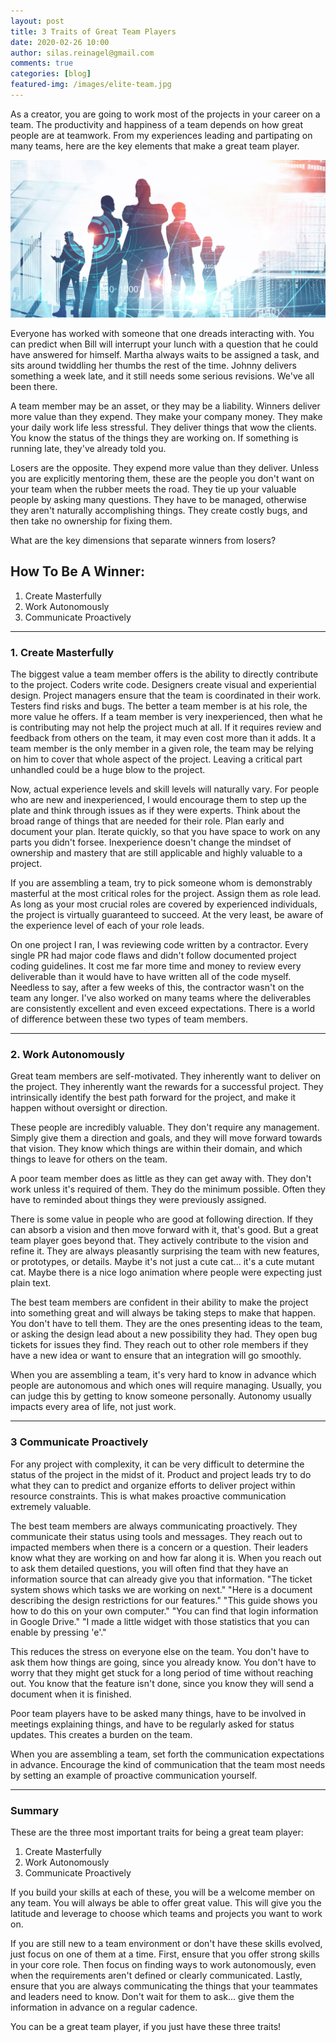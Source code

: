 ```yaml
---
layout: post
title: 3 Traits of Great Team Players
date: 2020-02-26 10:00
author: silas.reinagel@gmail.com
comments: true
categories: [blog]
featured-img: /images/elite-team.jpg
---
```


As a creator, you are going to work most of the projects in your career on a team. The productivity and happiness of a team depends on how great people are at teamwork. From my experiences leading and partipating on many teams, here are the key elements that make a great team player.

<img src="/images/elite-team.jpg" alt="Elite business team." />

Everyone has worked with someone that one dreads interacting with. You can predict when Bill will interrupt your lunch with a question that he could have answered for himself. Martha always waits to be assigned a task, and sits around twiddling her thumbs the rest of the time. Johnny delivers something a week late, and it still needs some serious revisions. We've all been there. 

A team member may be an asset, or they may be a liability. Winners deliver more value than they expend. They make your company money. They make your daily work life less stressful. They deliver things that wow the clients. You know the status of the things they are working on. If something is running late, they've already told you. 

Losers are the opposite. They expend more value than they deliver. Unless you are explicitly mentoring them, these are the people you don't want on your team when the rubber meets the road. They tie up your valuable people by asking many questions. They have to be managed, otherwise they aren't naturally accomplishing things. They create costly bugs, and then take no ownership for fixing them. 

What are the key dimensions that separate winners from losers?

## How To Be A Winner:
1. Create Masterfully
2. Work Autonomously
3. Communicate Proactively 

----

### 1. Create Masterfully

The biggest value a team member offers is the ability to directly contribute to the project. Coders write code. Designers create visual and experiential design. Project managers ensure that the team is coordinated in their work. Testers find risks and bugs. The better a team member is at his role, the more value he offers. If a team member is very inexperienced, then what he is contributing may not help the project much at all. If it requires review and feedback from others on the team, it may even cost more than it adds. It a team member is the only member in a given role, the team may be relying on him to cover that whole aspect of the project. Leaving a critical part unhandled could be a huge blow to the project.

Now, actual experience levels and skill levels will naturally vary. For people who are new and inexperienced, I would encourage them to step up the plate and think through issues as if they were experts. Think about the broad range of things that are needed for their role. Plan early and document your plan. Iterate quickly, so that you have space to work on any parts you didn't forsee. Inexperience doesn't change the mindset of ownership and mastery that are still applicable and highly valuable to a project. 

If you are assembling a team, try to pick someone whom is demonstrably masterful at the most critical roles for the project. Assign them as role lead. As long as your most crucial roles are covered by experienced individuals, the project is virtually guaranteed to succeed. At the very least, be aware of the experience level of each of your role leads. 

On one project I ran, I was reviewing code written by a contractor. Every single PR had major code flaws and didn't follow documented project coding guidelines. It cost me far more time and money to review every deliverable than it would have to have written all of the code myself. Needless to say, after a few weeks of this, the contractor wasn't on the team any longer. I've also worked on many teams where the deliverables are consistently excellent and even exceed expectations. There is a world of difference between these two types of team members. 

----

### 2. Work Autonomously

Great team members are self-motivated. They inherently want to deliver on the project. They inherently want the rewards for a successful project. They intrinsically identify the best path forward for the project, and make it happen without oversight or direction. 

These people are incredibly valuable. They don't require any management. Simply give them a direction and goals, and they will move forward towards that vision. They know which things are within their domain, and which things to leave for others on the team. 

A poor team member does as little as they can get away with. They don't work unless it's required of them. They do the minimum possible. Often they have to reminded about things they were previously assigned. 

There is some value in people who are good at following direction. If they can absorb a vision and then move forward with it, that's good. But a great team player goes beyond that. They actively contribute to the vision and refine it. They are always pleasantly surprising the team with new features, or prototypes, or details. Maybe it's not just a cute cat... it's a cute mutant cat. Maybe there is a nice logo animation where people were expecting just plain text. 

The best team members are confident in their ability to make the project into something great and will always be taking steps to make that happen. You don't have to tell them. They are the ones presenting ideas to the team, or asking the design lead about a new possibility they had. They open bug tickets for issues they find. They reach out to other role members if they have a new idea or want to ensure that an integration will go smoothly. 

When you are assembling a team, it's very hard to know in advance which people are autonomous and which ones will require managing. Usually, you can judge this by getting to know someone personally. Autonomy usually impacts every area of life, not just work. 

----

### 3 Communicate Proactively

For any project with complexity, it can be very difficult to determine the status of the project in the midst of it. Product and project leads try to do what they can to predict and organize efforts to deliver project within resource constraints. This is what makes proactive communication extremely valuable.

The best team members are always communicating proactively. They communicate their status using tools and messages. They reach out to impacted members when there is a concern or a question. Their leaders know what they are working on and how far along it is. When you reach out to ask them detailed questions, you will often find that they have an information source that can already give you that information. "The ticket system shows which tasks we are working on next." "Here is a document describing the design restrictions for our features." "This guide shows you how to do this on your own computer." "You can find that login information in Google Drive." "I made a little widget with those statistics that you can enable by pressing 'e'." 

This reduces the stress on everyone else on the team. You don't have to ask them how things are going, since you already know. You don't have to worry that they might get stuck for a long period of time without reaching out. You know that the feature isn't done, since you know they will send a document when it is finished. 

Poor team players have to be asked many things, have to be involved in meetings explaining things, and have to be regularly asked for status updates. This creates a burden on the team. 

When you are assembling a team, set forth the communication expectations in advance. Encourage the kind of communication that the team most needs by setting an example of proactive communication yourself. 

----

### Summary

These are the three most important traits for being a great team player:
1. Create Masterfully
2. Work Autonomously
3. Communicate Proactively

If you build your skills at each of these, you will be a welcome member on any team. You will always be able to offer great value. This will give you the latitude and leverage to choose which teams and projects you want to work on.

If you are still new to a team environment or don't have these skills evolved, just focus on one of them at a time. First, ensure that you offer strong skills in your core role. Then focus on finding ways to work autonomously, even when the requirements aren't defined or clearly communicated. Lastly, ensure that you are always communicating the things that your teammates and leaders need to know. Don't wait for them to ask... give them the information in advance on a regular cadence.

You can be a great team player, if you just have these three traits!
